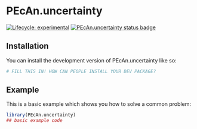 
# PEcAn.uncertainty

<!-- badges: start -->

[![Lifecycle: experimental](https://img.shields.io/badge/lifecycle-experimental-orange.svg)](https://lifecycle.r-lib.org/articles/stages.html#experimental)
[![PEcAn.uncertainty status badge](https://pecanproject.r-universe.dev/badges/PEcAn.uncertainty)](https://pecanproject.r-universe.dev/PEcAn.uncertainty)

<!-- badges: end -->

## Installation

You can install the development version of PEcAn.uncertainty like so:

``` r
# FILL THIS IN! HOW CAN PEOPLE INSTALL YOUR DEV PACKAGE?
```

## Example

This is a basic example which shows you how to solve a common problem:

``` r
library(PEcAn.uncertainty)
## basic example code
```

